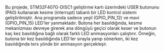 Bu projede, STM32F407G-DISC1 geliştirme kartı üzerindeki USER butonunu (PA0) kullanarak kesme (interrupt) 
tabanlı bir LED kontrol sistemi geliştirilmiştir. Ana programda sadece yeşil (GPIO_PIN_12) ve mavi (GPIO_PIN_15) LED'ler yanmaktadır. 
Butona her basıldığında, kesme mekanizması devreye girerek ana döngüyü geçici olarak keser ve butonun kaç kez basıldığına bağlı olarak 
farklı LED animasyonları çalıştırır. Örneğin, butona bir kez basıldığında LED'ler sırayla yanıp sönerken, 
iki kez basıldığında ters yönde bir animasyon gerçekleşir.
